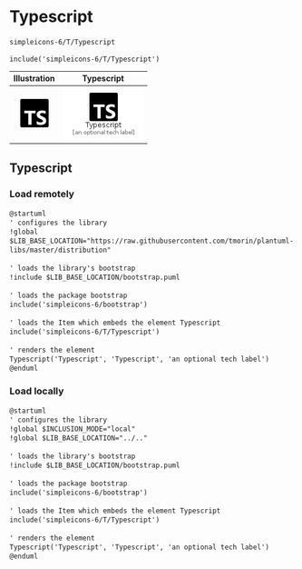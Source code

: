 # Typescript


```text
simpleicons-6/T/Typescript
```

```text
include('simpleicons-6/T/Typescript')
```



| Illustration | Typescript |
| :---: | :---: |
| ![illustration for Illustration](../../simpleicons-6/T/Typescript.png) | ![illustration for Typescript](../../simpleicons-6/T/Typescript.Local.png) |




## Typescript

### Load remotely
```plantuml
@startuml
' configures the library
!global $LIB_BASE_LOCATION="https://raw.githubusercontent.com/tmorin/plantuml-libs/master/distribution"

' loads the library's bootstrap
!include $LIB_BASE_LOCATION/bootstrap.puml

' loads the package bootstrap
include('simpleicons-6/bootstrap')

' loads the Item which embeds the element Typescript
include('simpleicons-6/T/Typescript')

' renders the element
Typescript('Typescript', 'Typescript', 'an optional tech label')
@enduml
```

### Load locally
```plantuml
@startuml
' configures the library
!global $INCLUSION_MODE="local"
!global $LIB_BASE_LOCATION="../.."

' loads the library's bootstrap
!include $LIB_BASE_LOCATION/bootstrap.puml

' loads the package bootstrap
include('simpleicons-6/bootstrap')

' loads the Item which embeds the element Typescript
include('simpleicons-6/T/Typescript')

' renders the element
Typescript('Typescript', 'Typescript', 'an optional tech label')
@enduml
```

